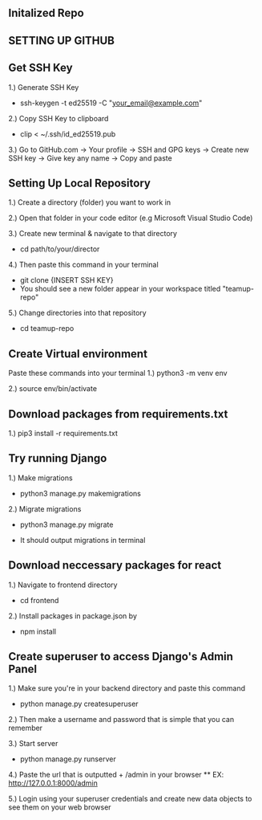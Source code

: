 ## Initalized Repo

## SETTING UP GITHUB

## Get SSH Key

1.) Generate SSH Key
* ssh-keygen -t ed25519 -C "your_email@example.com"

2.) Copy SSH Key to clipboard
*  clip < ~/.ssh/id_ed25519.pub

3.) Go to GitHub.com -> Your profile -> SSH and GPG keys -> Create new SSH key -> Give key any name -> Copy and paste

## Setting Up Local Repository

1.) Create a directory (folder) you want to work in

2.) Open that folder in your code editor (e.g Microsoft Visual Studio Code)

3.) Create new terminal & navigate to that directory
* cd path/to/your/director

4.) Then paste this command in your terminal
* git clone {INSERT SSH KEY}
* You should see a new folder appear in your workspace titled "teamup-repo"

5.) Change directories into that repository
* cd teamup-repo

## Create Virtual environment

Paste these commands into your terminal
1.) python3 -m venv env 

2.) source env/bin/activate

## Download packages from requirements.txt

1.) pip3 install -r requirements.txt

## Try running Django

1.) Make migrations
* python3 manage.py makemigrations

2.) Migrate migrations
* python3 manage.py migrate

* It should output migrations in terminal

## Download neccessary packages for react

1.) Navigate to frontend directory
* cd frontend

2.) Install packages in package.json by
* npm install


## Create superuser to access Django's Admin Panel

1.) Make sure you're in your backend directory and paste this command
* python manage.py createsuperuser

2.) Then make a username and password that is simple that you can remember

3.) Start server 
* python manage.py runserver

4.) Paste the url that is outputted + /admin in your browser
** EX: http://127.0.0.1:8000/admin

5.) Login using your superuser credentials and create new data objects to see them on your web browser
